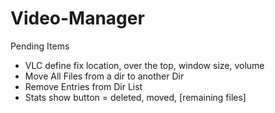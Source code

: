 # Video-Manager

Pending Items
 - VLC define fix location, over the top, window size, volume
 - Move All Files from a dir to another Dir
 - Remove Entries from Dir List
 - Stats show button = deleted, moved, [remaining files]
